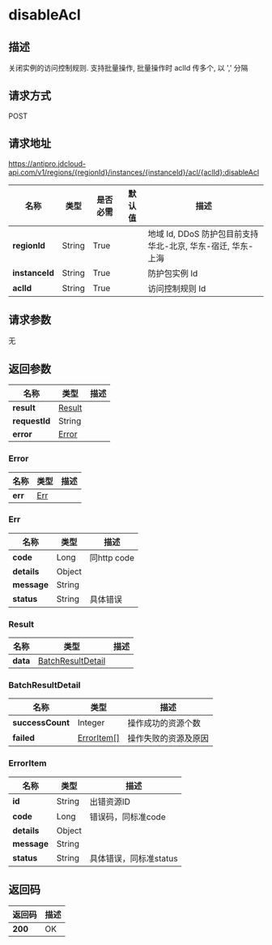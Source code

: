 # disableAcl


## 描述
关闭实例的访问控制规则. 支持批量操作, 批量操作时 aclId 传多个, 以 ',' 分隔

## 请求方式
POST

## 请求地址
https://antipro.jdcloud-api.com/v1/regions/{regionId}/instances/{instanceId}/acl/{aclId}:disableAcl

|名称|类型|是否必需|默认值|描述|
|---|---|---|---|---|
|**regionId**|String|True| |地域 Id, DDoS 防护包目前支持华北-北京, 华东-宿迁, 华东-上海|
|**instanceId**|String|True| |防护包实例 Id|
|**aclId**|String|True| |访问控制规则 Id|

## 请求参数
无


## 返回参数
|名称|类型|描述|
|---|---|---|
|**result**|[Result](disableacl#result)| |
|**requestId**|String| |
|**error**|[Error](disableacl#error)| |

### <div id="error">Error</div>
|名称|类型|描述|
|---|---|---|
|**err**|[Err](disableacl#err)| |
### <div id="err">Err</div>
|名称|类型|描述|
|---|---|---|
|**code**|Long|同http code|
|**details**|Object| |
|**message**|String| |
|**status**|String|具体错误|
### <div id="result">Result</div>
|名称|类型|描述|
|---|---|---|
|**data**|[BatchResultDetail](disableacl#batchresultdetail)| |
### <div id="batchresultdetail">BatchResultDetail</div>
|名称|类型|描述|
|---|---|---|
|**successCount**|Integer|操作成功的资源个数|
|**failed**|[ErrorItem[]](disableacl#erroritem)|操作失败的资源及原因|
### <div id="erroritem">ErrorItem</div>
|名称|类型|描述|
|---|---|---|
|**id**|String|出错资源ID|
|**code**|Long|错误码，同标准code|
|**details**|Object| |
|**message**|String| |
|**status**|String|具体错误，同标准status|

## 返回码
|返回码|描述|
|---|---|
|**200**|OK|
